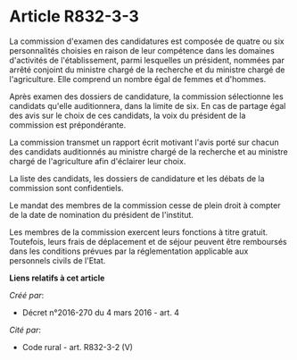 # Article R832-3-3

La commission d'examen des candidatures est composée de quatre ou six personnalités choisies en raison de leur compétence
dans les domaines d'activités de l'établissement, parmi lesquelles un président, nommées par arrêté conjoint du ministre
chargé de la recherche et du ministre chargé de l'agriculture. Elle comprend un nombre égal de femmes et d'hommes. 

Après examen des dossiers de candidature, la commission sélectionne les candidats qu'elle auditionnera, dans la limite de
six. En cas de partage égal des avis sur le choix de ces candidats, la voix du président de la commission est prépondérante. 

La commission transmet un rapport écrit motivant l'avis porté sur chacun des candidats auditionnés au ministre chargé de la
recherche et au ministre chargé de l'agriculture afin d'éclairer leur choix. 

La liste des candidats, les dossiers de candidature et les débats de la commission sont confidentiels. 

Le mandat des membres de la commission cesse de plein droit à compter de la date de nomination du président de l'institut. 

Les membres de la commission exercent leurs fonctions à titre gratuit. Toutefois, leurs frais de déplacement et de séjour
peuvent être remboursés dans les conditions prévues par la réglementation applicable aux personnels civils de l'Etat.

**Liens relatifs à cet article**

_Créé par_:

  - Décret n°2016-270 du 4 mars 2016 - art. 4

_Cité par_:

  - Code rural - art. R832-3-2 (V)
